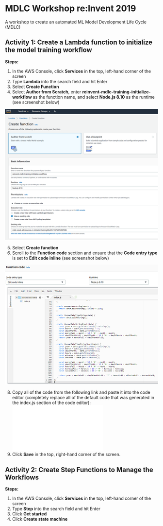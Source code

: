 # MDLC Workshop re:Invent 2019
A workshop to create an automated ML Model Development Life Cycle (MDLC) 

## Activity 1: Create a Lambda function to initialize the model training workflow

**Steps:**

1. In the AWS Console, click **Services** in the top, left-hand corner of the screen
2. Type **Lambda** into the search field and hit Enter
3. Select **Create Function**
4. Select **Author from Scratch**, enter **reinvent-mdlc-training-initialize-workflow** as the function name, and select **Node.js 8.10** as the runtime (see screenshot below)

![Create Function](/images/create_function_training_iam.png)

5. Select **Create function**
6. Scroll to the **Function code** section and ensure that the **Code entry type** is set to **Edit code inline** (see screenshot below)

![Function Code](/images/function_code_training.png)

8. Copy all of the code from the following link and paste it into the code editor (completely replace all of the default code that was generated in the index.js section of the code editor): ![Function Code](/code/reinvent-mdlc-training-initialize-workflow.js)
9. Click **Save**  in the top, right-hand corner of the screen.

## Activity 2: Create Step Functions to Manage the Workflows

**Steps:**

1. In the AWS Console, click **Services** in the top, left-hand corner of the screen
2. Type **Step** into the search field and hit Enter
3. Click **Get started**
4. Click **Create state machine**
